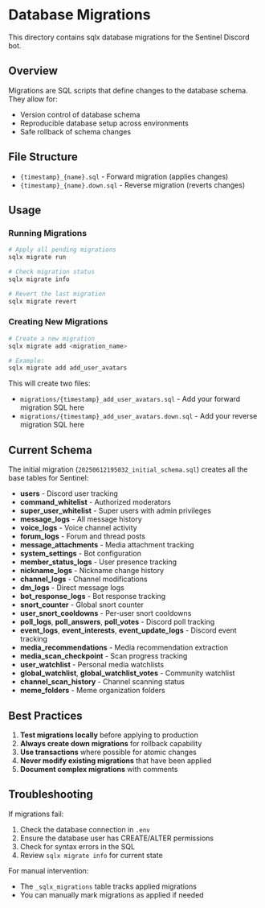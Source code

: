 # Database Migrations

This directory contains sqlx database migrations for the Sentinel Discord bot.

## Overview

Migrations are SQL scripts that define changes to the database schema. They allow for:
- Version control of database schema
- Reproducible database setup across environments
- Safe rollback of schema changes

## File Structure

- `{timestamp}_{name}.sql` - Forward migration (applies changes)
- `{timestamp}_{name}.down.sql` - Reverse migration (reverts changes)

## Usage

### Running Migrations

```bash
# Apply all pending migrations
sqlx migrate run

# Check migration status
sqlx migrate info

# Revert the last migration
sqlx migrate revert
```

### Creating New Migrations

```bash
# Create a new migration
sqlx migrate add <migration_name>

# Example:
sqlx migrate add add_user_avatars
```

This will create two files:
- `migrations/{timestamp}_add_user_avatars.sql` - Add your forward migration SQL here
- `migrations/{timestamp}_add_user_avatars.down.sql` - Add your reverse migration SQL here

## Current Schema

The initial migration (`20250612195032_initial_schema.sql`) creates all the base tables for Sentinel:

- **users** - Discord user tracking
- **command_whitelist** - Authorized moderators
- **super_user_whitelist** - Super users with admin privileges
- **message_logs** - All message history
- **voice_logs** - Voice channel activity
- **forum_logs** - Forum and thread posts
- **message_attachments** - Media attachment tracking
- **system_settings** - Bot configuration
- **member_status_logs** - User presence tracking
- **nickname_logs** - Nickname change history
- **channel_logs** - Channel modifications
- **dm_logs** - Direct message logs
- **bot_response_logs** - Bot response tracking
- **snort_counter** - Global snort counter
- **user_snort_cooldowns** - Per-user snort cooldowns
- **poll_logs**, **poll_answers**, **poll_votes** - Discord poll tracking
- **event_logs**, **event_interests**, **event_update_logs** - Discord event tracking
- **media_recommendations** - Media recommendation extraction
- **media_scan_checkpoint** - Scan progress tracking
- **user_watchlist** - Personal media watchlists
- **global_watchlist**, **global_watchlist_votes** - Community watchlist
- **channel_scan_history** - Channel scanning status
- **meme_folders** - Meme organization folders

## Best Practices

1. **Test migrations locally** before applying to production
2. **Always create down migrations** for rollback capability
3. **Use transactions** where possible for atomic changes
4. **Never modify existing migrations** that have been applied
5. **Document complex migrations** with comments

## Troubleshooting

If migrations fail:
1. Check the database connection in `.env`
2. Ensure the database user has CREATE/ALTER permissions
3. Check for syntax errors in the SQL
4. Review `sqlx migrate info` for current state

For manual intervention:
- The `_sqlx_migrations` table tracks applied migrations
- You can manually mark migrations as applied if needed
